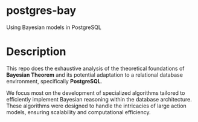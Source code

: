 # postgres-bay
Using Bayesian models in PostgreSQL


# Description

This repo does the exhaustive analysis of the theoretical foundations of **Bayesian Theorem** and its potential adaptation to a relational database environment, specifically **PostgreSQL**.

We focus most on the development of specialized algorithms tailored to efficiently implement Bayesian reasoning within the database architecture. These algorithms were designed to handle the intricacies of large action models, ensuring scalability and computational efficiency.


